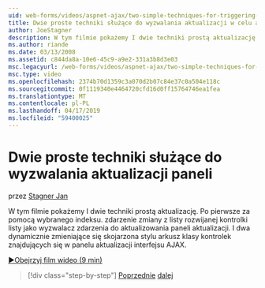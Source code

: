 ```yaml
---
uid: web-forms/videos/aspnet-ajax/two-simple-techniques-for-triggering-updates-to-update-panels
title: Dwie proste techniki służące do wyzwalania aktualizacji w celu aktualizowania paneli | Dokumentacja firmy Microsoft
author: JoeStagner
description: W tym filmie pokażemy I dwie techniki prostą aktualizację. Po pierwsze za pomocą wybranego indeksu. zdarzenie zmiany z listy rozwijanej kontrolki listy jako trig zdarzeń...
ms.author: riande
ms.date: 03/13/2008
ms.assetid: c844da8a-10e6-45c9-a9e2-331a3b8d3e03
msc.legacyurl: /web-forms/videos/aspnet-ajax/two-simple-techniques-for-triggering-updates-to-update-panels
msc.type: video
ms.openlocfilehash: 2374b70d1359c3a070d2b07c84e37c0a504e118c
ms.sourcegitcommit: 0f1119340e4464720cfd16d0ff15764746ea1fea
ms.translationtype: MT
ms.contentlocale: pl-PL
ms.lasthandoff: 04/17/2019
ms.locfileid: "59400025"
---
```

# <a name="two-simple-techniques-for-triggering-updates-to-update-panels"></a>Dwie proste techniki służące do wyzwalania aktualizacji paneli

przez [Stagner Jan](https://github.com/JoeStagner)

W tym filmie pokażemy I dwie techniki prostą aktualizację. Po pierwsze za pomocą wybranego indeksu. zdarzenie zmiany z listy rozwijanej kontrolki listy jako wyzwalacz zdarzenia do aktualizowania paneli aktualizacji. I dwa dynamicznie zmieniające się skojarzona stylu arkusz klasy kontrolek znajdujących się w panelu aktualizacji interfejsu AJAX.

[&#9654;Obejrzyj film wideo (9 min)](https://channel9.msdn.com/Blogs/ASP-NET-Site-Videos/two-simple-techniques-for-triggering-updates-to-update-panels)

> [!div class="step-by-step"]
> [Poprzednie](how-do-i-retrieve-values-from-server-side-ajax-controls.md)
> [dalej](use-aspnet-ajax-cascading-drop-down-control-to-access-a-database.md)
